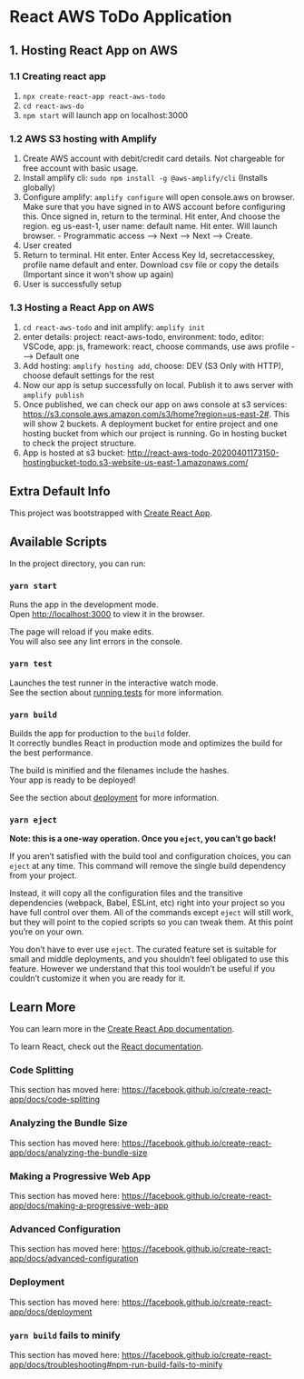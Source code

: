 # React AWS ToDo Application

## 1. Hosting React App on AWS
### 1.1 Creating react app
1. `npx create-react-app react-aws-todo`
2. `cd react-aws-do`
3. `npm start` will launch app on localhost:3000

### 1.2 AWS S3 hosting with Amplify
1. Create AWS account with debit/credit card details. Not chargeable for free account with basic usage.
2. Install amplify cli: `sudo npm install -g @aws-amplify/cli` (Installs globally)
3. Configure amplify: `amplify configure` will open console.aws on browser. Make sure that you have signed in to AWS account before configuring this. Once signed in, return to the terminal. Hit enter, And choose the region. eg us-east-1, user name: default name. Hit enter. Will launch browser. - Programmatic access --> Next --> Next --> Create. 
4. User created
5. Return to terminal. Hit enter. Enter Access Key Id, secretaccesskey, profile name default and enter. Download csv file or copy the details (Important since it won't show up again)
6. User is successfully setup

### 1.3 Hosting a React App on AWS
1. `cd react-aws-todo` and init amplify: `amplify init`
2. enter details: project: react-aws-todo, environment: todo, editor: VSCode, app: js, framework: react, choose commands, use aws profile ---> Default one
3. Add hosting: `amplify hosting add`, choose: DEV (S3 Only with HTTP), choose default settings for the rest
4. Now our app is setup successfully on local. Publish it to aws server with `amplify publish`
5. Once published, we can check our app on aws console at s3 services: https://s3.console.aws.amazon.com/s3/home?region=us-east-2#. This will show 2 buckets. A deployment bucket for entire project and one hosting bucket from which our project is running. Go in hosting bucket to check the project structure.
6. App is hosted at s3 bucket: http://react-aws-todo-20200401173150-hostingbucket-todo.s3-website-us-east-1.amazonaws.com/

## Extra Default Info
This project was bootstrapped with [Create React App](https://github.com/facebook/create-react-app).

## Available Scripts

In the project directory, you can run:

### `yarn start`

Runs the app in the development mode.<br />
Open [http://localhost:3000](http://localhost:3000) to view it in the browser.

The page will reload if you make edits.<br />
You will also see any lint errors in the console.

### `yarn test`

Launches the test runner in the interactive watch mode.<br />
See the section about [running tests](https://facebook.github.io/create-react-app/docs/running-tests) for more information.

### `yarn build`

Builds the app for production to the `build` folder.<br />
It correctly bundles React in production mode and optimizes the build for the best performance.

The build is minified and the filenames include the hashes.<br />
Your app is ready to be deployed!

See the section about [deployment](https://facebook.github.io/create-react-app/docs/deployment) for more information.

### `yarn eject`

**Note: this is a one-way operation. Once you `eject`, you can’t go back!**

If you aren’t satisfied with the build tool and configuration choices, you can `eject` at any time. This command will remove the single build dependency from your project.

Instead, it will copy all the configuration files and the transitive dependencies (webpack, Babel, ESLint, etc) right into your project so you have full control over them. All of the commands except `eject` will still work, but they will point to the copied scripts so you can tweak them. At this point you’re on your own.

You don’t have to ever use `eject`. The curated feature set is suitable for small and middle deployments, and you shouldn’t feel obligated to use this feature. However we understand that this tool wouldn’t be useful if you couldn’t customize it when you are ready for it.

## Learn More

You can learn more in the [Create React App documentation](https://facebook.github.io/create-react-app/docs/getting-started).

To learn React, check out the [React documentation](https://reactjs.org/).

### Code Splitting

This section has moved here: https://facebook.github.io/create-react-app/docs/code-splitting

### Analyzing the Bundle Size

This section has moved here: https://facebook.github.io/create-react-app/docs/analyzing-the-bundle-size

### Making a Progressive Web App

This section has moved here: https://facebook.github.io/create-react-app/docs/making-a-progressive-web-app

### Advanced Configuration

This section has moved here: https://facebook.github.io/create-react-app/docs/advanced-configuration

### Deployment

This section has moved here: https://facebook.github.io/create-react-app/docs/deployment

### `yarn build` fails to minify

This section has moved here: https://facebook.github.io/create-react-app/docs/troubleshooting#npm-run-build-fails-to-minify
